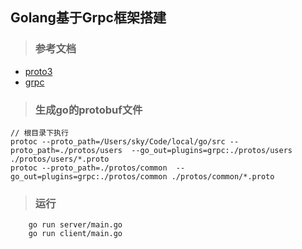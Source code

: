 ## Golang基于Grpc框架搭建

> ### 参考文档
- [proto3](https://developers.google.com/protocol-buffers/docs/proto3)
- [grpc](https://grpc.io/docs/quickstart/)

> ### 生成go的protobuf文件
```
// 根目录下执行
protoc --proto_path=/Users/sky/Code/local/go/src --proto_path=./protos/users  --go_out=plugins=grpc:./protos/users ./protos/users/*.proto
protoc --proto_path=./protos/common  --go_out=plugins=grpc:./protos/common ./protos/common/*.proto
```

> ### 运行
```
    go run server/main.go
    go run client/main.go
```
